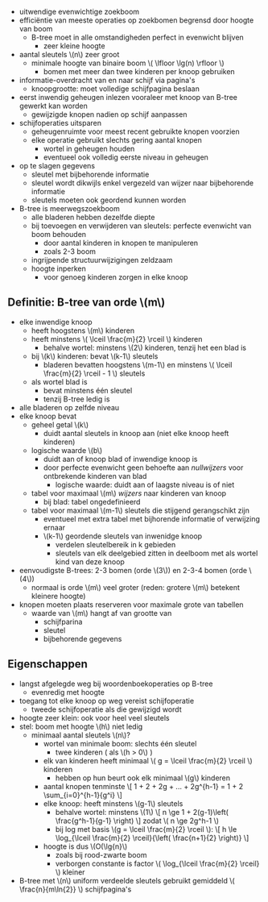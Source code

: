 
* uitwendige evenwichtige zoekboom
* efficiëntie van meeste operaties op zoekbomen begrensd door hoogte van boom
    * B-tree moet in alle omstandigheden perfect in evenwicht blijven
        * zeer kleine hoogte
* aantal sleutels \\(n\\) zeer groot
    * minimale hoogte van binaire boom \\( \lfloor \lg(n) \rfloor \\)
        * bomen met meer dan twee kinderen per knoop gebruiken
* informatie-overdracht van en naar schijf via pagina's
    * knoopgrootte: moet volledige schijfpagina beslaan
* eerst inwendig geheugen inlezen vooraleer met knoop van B-tree gewerkt kan worden
    * gewijzigde knopen nadien op schijf aanpassen
* schijfoperaties uitsparen
    * geheugenruimte voor meest recent gebruikte knopen voorzien
    * elke operatie gebruikt slechts gering aantal knopen
        * wortel in geheugen houden
        * eventueel ook volledig eerste niveau in geheugen
* op te slagen gegevens
    * sleutel met bijbehorende informatie
    * sleutel wordt dikwijls enkel vergezeld van wijzer naar bijbehorende informatie
    * sleutels moeten ook geordend kunnen worden
* B-tree is meerwegszoekboom
    * alle bladeren hebben dezelfde diepte
    * bij toevoegen en verwijderen van sleutels: perfecte evenwicht van boom behouden
        * door aantal kinderen in knopen te manipuleren
        * zoals 2-3 boom
    * ingrijpende structuurwijzigingen zeldzaam
    * hoogte inperken
        * voor genoeg kinderen zorgen in elke knoop

## Definitie: B-tree van orde \\(m\\)

* elke inwendige knoop
    * heeft hoogstens \\(m\\) kinderen
    * heeft minstens \\( \lceil \frac{m}{2} \rceil \\) kinderen
        * behalve wortel: minstens \\(2\\) kinderen, tenzij het een blad is
    * bij \\(k\\) kinderen: bevat \\(k-1\\) sleutels
        * bladeren bevatten hoogstens \\(m-1\\) en minstens \\( \lceil \frac{m}{2} \rceil - 1 \\) sleutels
    * als wortel blad is
        * bevat minstens één sleutel
        * tenzij B-tree ledig is
* alle bladeren op zelfde niveau
* elke knoop bevat
    * geheel getal \\(k\\)
        * duidt aantal sleutels in knoop aan (niet elke knoop heeft kinderen)
    * logische waarde \\(b\\)
        * duidt aan of knoop blad of inwendige knoop is
        * door perfecte evenwicht geen behoefte aan *nullwijzers* voor ontbrekende kinderen van blad
            * logische waarde: duidt aan of laagste niveau is of niet
    * tabel voor maximaal \\(m\\) *wijzers* naar kinderen van knoop
        * bij blad: tabel ongedefinieerd
    * tabel voor maximaal \\(m-1\\) sleutels die stijgend gerangschikt zijn
        * eventueel met extra tabel met bijhorende informatie of verwijzing ernaar
        * \\(k-1\\) geordende sleutels van inwenidge knoop
            * verdelen sleutelbereik in k gebieden
            * sleutels van elk deelgebied zitten in deelboom met als wortel kind van deze knoop
* eenvoudigste B-trees: 2-3 bomen (orde \\(3\\)) en 2-3-4 bomen (orde \\(4\\))
    * normaal is orde \\(m\\) veel groter (reden: grotere \\(m\\) betekent kleinere hoogte)
* knopen moeten plaats reserveren voor maximale grote van tabellen
    * waarde van \\(m\\) hangt af van grootte van
        * schijfparina
        * sleutel
        * bijbehorende gegevens

## Eigenschappen

* langst afgelegde weg bij woordenboekoperaties op B-tree
    * evenredig met hoogte
* toegang tot elke knoop op weg vereist schijfoperatie
    * tweede schijfoperatie als die gewijzigd wordt
* hoogte zeer klein: ook voor heel veel sleutels
* stel: boom met hoogte \\(h\\) niet ledig
    * minimaal aantal sleutels \\(n\\)?
        * wortel van minimale boom: slechts één sleutel
            * twee kinderen ( als \\(h > 0\\) )
        * elk van kinderen heeft minimaal \\( g = \\lceil \frac{m}{2} \rceil \\) kinderen
            * hebben op hun beurt ook elk minimaal \\(g\\) kinderen
        * aantal knopen tenminste \\[ 1 + 2 + 2g + ... + 2g^{h-1} = 1 + 2 \sum_{i=0}^{h-1}{g^i} \\]
        * elke knoop: heeft minstens \\(g-1\\) sleutels
            * behalve wortel: minstens \\(1\\)
              \\[
                n \ge 1 + 2(g-1)\left( \frac{g^h-1}{g-1} \right)
              \\]
              zodat \\( n \ge 2g^h-1 \\)
            *  bij log met basis \\(g = \lceil \frac{m}{2} \rceil \\):
               \\[
                    h \le \log_{\lceil \frac{m}{2} \rceil}{\left( \frac{n+1}{2} \right)}
               \\] 
        * hoogte is dus \\(O(\lg{n}\\)
            * zoals bij rood-zwarte boom
            * verborgen constante is factor \\( \log_{\lceil \frac{m}{2} \rceil} \\) kleiner
* B-tree met \\(n\\) uniform verdeelde sleutels gebruikt gemiddeld \\( \frac{n}{m\ln{2}} \\) schijfpagina's

